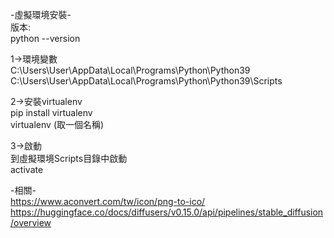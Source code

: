 -虛擬環境安裝-  
版本:  
python --version  
  
1->環境變數  
C:\Users\User\AppData\Local\Programs\Python\Python39  
C:\Users\User\AppData\Local\Programs\Python\Python39\Scripts  
  
2->安裝virtualenv  
pip install virtualenv  
virtualenv (取一個名稱)  
  
3->啟動  
到虛擬環境Scripts目錄中啟動  
activate  
  
-相關-  
https://www.aconvert.com/tw/icon/png-to-ico/  
https://huggingface.co/docs/diffusers/v0.15.0/api/pipelines/stable_diffusion/overview  

